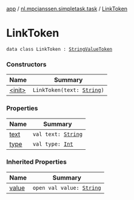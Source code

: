 [app](../../index.md) / [nl.mpcjanssen.simpletask.task](../index.md) / [LinkToken](.)

# LinkToken

`data class LinkToken : `[`StringValueToken`](../-string-value-token/index.md)

### Constructors

| Name | Summary |
|---|---|
| [&lt;init&gt;](-init-.md) | `LinkToken(text: `[`String`](https://kotlinlang.org/api/latest/jvm/stdlib/kotlin/-string/index.html)`)` |

### Properties

| Name | Summary |
|---|---|
| [text](text.md) | `val text: `[`String`](https://kotlinlang.org/api/latest/jvm/stdlib/kotlin/-string/index.html) |
| [type](type.md) | `val type: `[`Int`](https://kotlinlang.org/api/latest/jvm/stdlib/kotlin/-int/index.html) |

### Inherited Properties

| Name | Summary |
|---|---|
| [value](../-string-value-token/value.md) | `open val value: `[`String`](https://kotlinlang.org/api/latest/jvm/stdlib/kotlin/-string/index.html) |
